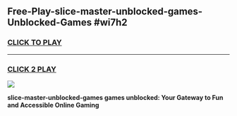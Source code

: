 
## Free-Play-slice-master-unblocked-games-Unblocked-Games #wi7h2
<h3>
<a href="https://news.freeplayer.one?title=slice-master-unblocked-games&ref=8M">CLICK TO PLAY</a></h3>
<hr>

<h3>
<a href="https://news.freeplayer.one?title=slice-master-unblocked-games&ref=8M">CLICK 2 PLAY</a>
  
</h3>

<a href="https://news.freeplayer.one?title=slice-master-unblocked-games&ref=8M"><img src="https://clearcache.store/games.png"></a>


**slice-master-unblocked-games games unblocked: Your Gateway to Fun and Accessible Online Gaming**
